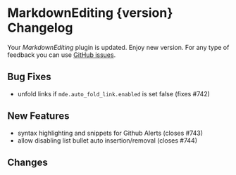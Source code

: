 # MarkdownEditing {version} Changelog

Your _MarkdownEditing_ plugin is updated. Enjoy new version. For any type of
feedback you can use [GitHub issues][issues].

## Bug Fixes

- unfold links if `mde.auto_fold_link.enabled` is set false (fixes #742)

## New Features

- syntax highlighting and snippets for Github Alerts (closes #743)
- allow disabling list bullet auto insertion/removal (closes #744)

## Changes

[issues]: https://github.com/SublimeText-Markdown/MarkdownEditing/issues
